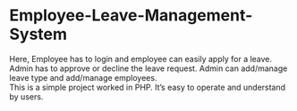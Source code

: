 # Employee-Leave-Management-System

Here, Employee has to login and employee can easily apply for a leave. Admin has to approve or decline the leave request. Admin can add/manage leave type and add/manage employees.  
This is a simple project worked in PHP. It’s easy to operate and understand by users.

